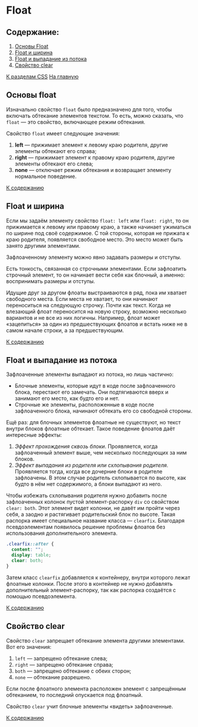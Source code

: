 # Float

## Содержание:

1. [Основы Float](#основы-float)
2. [Float и ширина](#float-и-ширина)
3. [Float и выпадание из потока](#float-и-выпадание-из-потока)
4. [Свойство clear](#свойство-clear)

[К разделам CSS](https://github.com/Holiden/Library/blob/master/Pages/CSS/README.md)
[На главную](https://github.com/Holiden/Library/blob/master/README.md)

## Основы float

Изначально свойство `float` было предназначено для того, чтобы включать обтекание элементов текстом. То есть, можно сказать, что `float` — это свойство, включающее режим обтекания.

Свойство `float` имеет следующие значения:

1. **left** — прижимает элемент к левому краю родителя, другие элементы обтекают его справа;
2. **right** — прижимает элемент к правому краю родителя, другие элементы обтекают его слева;
3. **none** — отключает режим обтекания и возвращает элементу нормальное поведение.

[К содержанию](#содержание)

## Float и ширина

Если мы задаём элементу свойство `float: left` или `float: right`, то он прижимается к левому или правому краю, а также начинает ужиматься по ширине под своё содержимое. С той стороны, которая не прижата к краю родителя, появляется свободное место. Это место может быть занято другими элементами.

Зафлоаченному элементу можно явно задавать размеры и отступы.

Есть тонкость, связанная со строчными элементами. Если зафлоатить строчный элемент, то он начинает вести себя как блочный, а именно: воспринимать размеры и отступы.

Идущие друг за другом флоаты выстраиваются в ряд, пока им хватает свободного места. Если места не хватает, то они начинают переноситься на следующую строчку. Почти как текст. Когда не влезающий флоат переносится на новую строку, возможно несколько вариантов и не все из них логичны. Например, флоат может «зацепиться» за один из предшествующих флоатов и встать ниже не в самом начале строки, а за предшествующим.

[К содержанию](#содержание)

## Float и выпадание из потока

Зафлоаченные элементы выпадают из потока, но лишь частично:

* Блочные элементы, которые идут в коде после зафлоаченного блока, перестают его замечать. Они подтягиваются вверх и занимают его место, как будто его и нет.
* Строчные же элементы, расположенные в коде после зафлоаченного блока, начинают обтекать его со свободной стороны.

Ещё раз: для блочных элементов флоатные не существуют, но текст внутри блоков флоатные обтекает. Такое поведение флоатов даёт интересные эффекты:

1. *Эффект прохождения сквозь блоки*. Проявляется, когда зафлоаченный элемент выше, чем несколько последующих за ним блоков.
2. *Эффект выпадания из родителя или схлопывания родителя*. Проявляется тогда, когда все дочерние блоки в родителе зафлоачены. В этом случае родитель схлопывается по высоте, как будто в нём нет содержимого, а блоки выпадают из него.

Чтобы избежать схлопывания родителя нужно добавить после зафлоаченных колонок пустой элемент-распорку `div` со свойством `clear: both`. Этот элемент видет колонки, не давёт им пройти через себя, а заодно и растягивает родительский блок по высоте. Такая распорка имеет специальное название класса — `clearfix`. Благодаря псевдоэлементам появилось решение проблемы флоатов без использования дополнительного элемента.

```css
.clearfix::after {
  content: "";
  display: table;
  clear: both;
}
```

Затем класс `clearfix` добавляется к контейнеру, внутри которого лежат флоатные колонки. После этого в контейнер не нужно добавлять дополнительный элемент-распорку, так как распорка создаётся с помощью псевдоэлемента.

[К содержанию](#содержание)

## Свойство clear

Свойство `clear` запрещает обтекание элемента другими элементами. Вот его значения:

1. `left` — запрещено обтекание слева;
2. `right` — запрещено обтекание справа;
3. `both` — запрещено обтекание с обеих сторон;
4. `none` — обтекание разрешено.

Если после флоатного элемента расположен элемент с запрещённым обтеканием, то последний опускается под флоатный.

Свойство `clear` учит блочные элементы «видеть» зафлоаченные.

[К содержанию](#содержание)